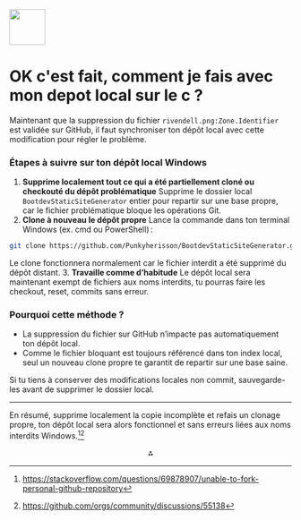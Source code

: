 <img src="https://r2cdn.perplexity.ai/pplx-full-logo-primary-dark%402x.png" style="height:64px;margin-right:32px"/>

# OK c'est fait, comment je fais avec mon depot local sur le c ?

Maintenant que la suppression du fichier `rivendell.png:Zone.Identifier` est validée sur GitHub, il faut synchroniser ton dépôt local avec cette modification pour régler le problème.

### Étapes à suivre sur ton dépôt local Windows

1. **Supprime localement tout ce qui a été partiellement cloné ou checkouté du dépôt problématique**
Supprime le dossier local `BootdevStaticSiteGenerator` entier pour repartir sur une base propre, car le fichier problématique bloque les opérations Git.
2. **Clone à nouveau le dépôt propre**
Lance la commande dans ton terminal Windows (ex. cmd ou PowerShell) :

```sh
git clone https://github.com/Punkyherisson/BootdevStaticSiteGenerator.git
```

Le clone fonctionnera normalement car le fichier interdit a été supprimé du dépôt distant.
3. **Travaille comme d’habitude**
Le dépôt local sera maintenant exempt de fichiers aux noms interdits, tu pourras faire les checkout, reset, commits sans erreur.

### Pourquoi cette méthode ?

- La suppression du fichier sur GitHub n’impacte pas automatiquement ton dépôt local.
- Comme le fichier bloquant est toujours référencé dans ton index local, seul un nouveau clone propre te garantit de repartir sur une base saine.

Si tu tiens à conserver des modifications locales non commit, sauvegarde-les avant de supprimer le dossier local.

***

En résumé, supprime localement la copie incomplète et refais un clonage propre, ton dépôt local sera alors fonctionnel et sans erreurs liées aux noms interdits Windows.[^1][^2]

<div align="center">⁂</div>

[^1]: https://stackoverflow.com/questions/69878907/unable-to-fork-personal-github-repository

[^2]: https://github.com/orgs/community/discussions/55138

